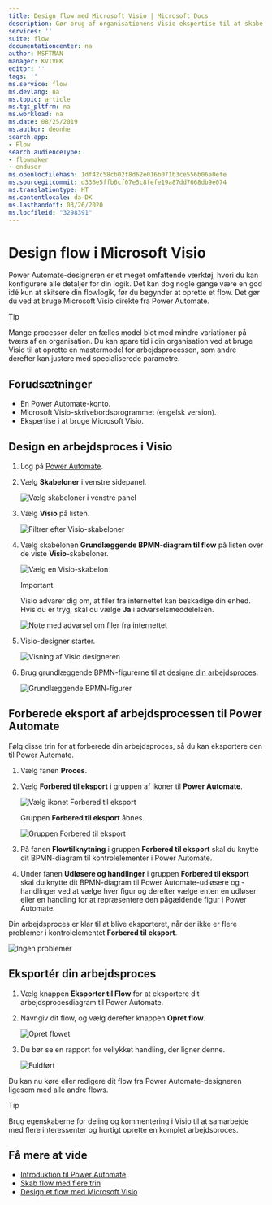 ```yaml
---
title: Design flow med Microsoft Visio | Microsoft Docs
description: Gør brug af organisationens Visio-ekspertise til at skabe almindelige modeller som udgangspunkt for at oprette flow.
services: ''
suite: flow
documentationcenter: na
author: MSFTMAN
manager: KVIVEK
editor: ''
tags: ''
ms.service: flow
ms.devlang: na
ms.topic: article
ms.tgt_pltfrm: na
ms.workload: na
ms.date: 08/25/2019
ms.author: deonhe
search.app:
- Flow
search.audienceType:
- flowmaker
- enduser
ms.openlocfilehash: 1df42c58cb02f8d62e016b071b3ce556b06a0efe
ms.sourcegitcommit: d336e5ffb6cf07e5c8fefe19a87dd7668db9e074
ms.translationtype: HT
ms.contentlocale: da-DK
ms.lasthandoff: 03/26/2020
ms.locfileid: "3298391"
---
```

# <a name="design-flows-in-microsoft-visio"></a>Design flow i Microsoft Visio


Power Automate-designeren er et meget omfattende værktøj, hvori du kan konfigurere alle detaljer for din logik. Det kan dog nogle gange være en god idé kun at skitsere din flowlogik, før du begynder at oprette et flow. Det gør du ved at bruge Microsoft Visio direkte fra Power Automate.

>[!TIP]
> Mange processer deler en fælles model blot med mindre variationer på tværs af en organisation. Du kan spare tid i din organisation ved at bruge Visio til at oprette en mastermodel for arbejdsprocessen, som andre derefter kan justere med specialiserede parametre.

## <a name="prerequisites"></a>Forudsætninger

- En Power Automate-konto.
- Microsoft Visio-skrivebordsprogrammet (engelsk version).
- Ekspertise i at bruge Microsoft Visio.

## <a name="design-a-workflow-in-visio"></a>Design en arbejdsproces i Visio

1. Log på [Power Automate](https://flow.microsoft.com).
1. Vælg **Skabeloner** i venstre sidepanel.

     ![Vælg skabeloner i venstre panel](./media/visio-flows/templates-from-left-panel.png)

1. Vælg **Visio** på listen.

     ![Filtrer efter Visio-skabeloner](./media/visio-flows/select-visio.png) 

1. Vælg skabelonen **Grundlæggende BPMN-diagram til flow** på listen over de viste **Visio**-skabeloner.

     ![Vælg en Visio-skabelon](./media/visio-flows/visio-templates.png) 

     >[!IMPORTANT]
     >Visio advarer dig om, at filer fra internettet kan beskadige din enhed. Hvis du er tryg, skal du vælge **Ja** i advarselsmeddelelsen.

     ![Note med advarsel om filer fra internettet](./media/visio-flows/visio-warning.png)

1. Visio-designer starter.

     ![Visning af Visio designeren](./media/visio-flows/visio-designer.png)


1. Brug grundlæggende BPMN-figurerne til at [designe din arbejdsproces](https://support.office.com/article/design-a-microsoft-flow-in-visio-35f0c9a9-912b-486d-88f7-4fc68013ad1a).

   ![Grundlæggende BPMN-figurer](./media/visio-flows/bpmn-basic-shapes.png)

## <a name="prepare-to-export-your-workflow-to-power-automate"></a>Forberede eksport af arbejdsprocessen til Power Automate

Følg disse trin for at forberede din arbejdsproces, så du kan eksportere den til Power Automate.

1. Vælg fanen **Proces**.
1. Vælg **Forbered til eksport** i gruppen af ikoner til **Power Automate**.

   ![Vælg ikonet Forbered til eksport](./media/visio-flows/prepare-export-icon.png)
   
   Gruppen **Forbered til eksport** åbnes.

   ![Gruppen Forbered til eksport](./media/visio-flows/prepare-export-group.png)

1. På fanen **Flowtilknytning** i gruppen **Forbered til eksport** skal du knytte dit BPMN-diagram til kontrolelementer i Power Automate. 

1. Under fanen **Udløsere og handlinger** i gruppen **Forbered til eksport** skal du knytte dit BPMN-diagram til Power Automate-udløsere og -handlinger ved at vælge hver figur og derefter vælge enten en udløser eller en handling for at repræsentere den pågældende figur i Power Automate.

Din arbejdsproces er klar til at blive eksporteret, når der ikke er flere problemer i kontrolelementet **Forbered til eksport**.

![Ingen problemer](./media/visio-flows/prepare-export-no-issues.png) 

## <a name="export-your-workflow"></a>Eksportér din arbejdsproces
1. Vælg knappen **Eksporter til Flow** for at eksportere dit arbejdsprocesdiagram til Power Automate.
1. Navngiv dit flow, og vælg derefter knappen **Opret flow**.
   
   ![Opret flowet](./media/visio-flows/export-create-flow.png)

1. Du bør se en rapport for vellykket handling, der ligner denne.

    ![Fuldført](./media/visio-flows/export-create-flow-success.png)

Du kan nu køre eller redigere dit flow fra Power Automate-designeren ligesom med alle andre flows.

>[!TIP]
> Brug egenskaberne for deling og kommentering i Visio til at samarbejde med flere interessenter og hurtigt oprette en komplet arbejdsproces.

## <a name="learn-more"></a>Få mere at vide

- [Introduktion til Power Automate](getting-started.md) 
- [Skab flow med flere trin](multi-step-logic-flow.md)
- [Design et flow med Microsoft Visio](https://support.office.com/article/design-a-microsoft-flow-in-visio-35f0c9a9-912b-486d-88f7-4fc68013ad1a)

     
